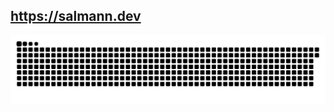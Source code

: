 ## https://salmann.dev

<div align="center">
  
![snake gif](https://github.com/thesalmanx/thesalmanx/blob/output/github-snake-dark.svg)
</div>
